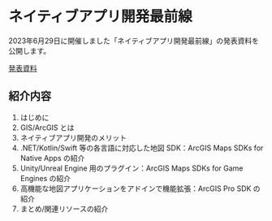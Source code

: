 # ネイティブアプリ開発最前線 

2023年6月29日に開催しました「ネイティブアプリ開発最前線」の発表資料を公開します。

[発表資料](./202306_ネイティブアプリ開発最前線.pdf)

## 紹介内容
1. はじめに​
2. GIS/ArcGIS とは​
3. ネイティブアプリ開発のメリット​
4. .NET/Kotlin/Swift 等の各言語に対応した地図 SDK：​ArcGIS Maps SDKs for Native Apps の紹介​
5. Unity/Unreal Engine 用のプラグイン：​ArcGIS Maps SDKs for Game Engines の紹介​
6. 高機能な地図アプリケーションをアドインで機能拡張：​ArcGIS Pro SDK の紹介​
7. まとめ/関連リソースの紹介​​

